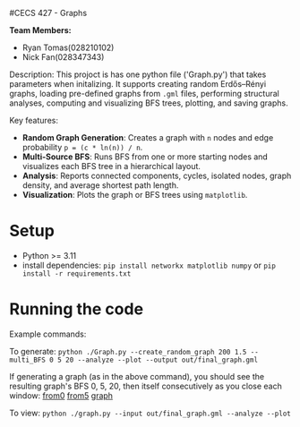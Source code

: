 #CECS 427 - Graphs

**Team Members:**
- Ryan Tomas(028210102)
- Nick Fan(028347343)

Description:
This projoct is has one python file ('Graph.py') that takes parameters when initalizing.
It supports creating random Erdős–Rényi graphs, loading pre-defined graphs from `.gml` files, performing structural analyses, computing and visualizing BFS trees, plotting, and saving graphs.  

Key features:
- **Random Graph Generation**: Creates a graph with `n` nodes and edge probability `p = (c * ln(n)) / n`.  
- **Multi-Source BFS**: Runs BFS from one or more starting nodes and visualizes each BFS tree in a hierarchical layout.  
- **Analysis**: Reports connected components, cycles, isolated nodes, graph density, and average shortest path length.  
- **Visualization**: Plots the graph or BFS trees using `matplotlib`.  

# Setup
- Python >= 3.11
- install dependencies:
    `pip install networkx matplotlib numpy` or `pip install -r requirements.txt` 

# Running the code
Example commands: 

To generate: `python ./Graph.py --create_random_graph 200 1.5 --multi_BFS 0 5 20 --analyze --plot --output out/final_graph.gml` 

If generating a graph (as in the above command), you should see the resulting graph's BFS 0, 5, 20, then itself consecutively as you close each window:
[from0](./images/from0.png)
[from5](./images/from5.png)
[graph](./images/graph.png)

To view: `python ./graph.py --input out/final_graph.gml --analyze --plot`